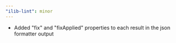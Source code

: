 ```yaml
---
"ilib-lint": minor
---
```


- Added "fix" and "fixApplied" properties to each result
  in the json formatter output
